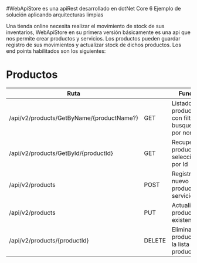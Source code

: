 #WebApiStore es una apiRest desarrollado en dotNet Core 6
Ejemplo de solución aplicando arquitecturas limpias


Una tienda online necesita realizar el movimiento de stock de sus inventarios, WebApiStore en su primera versión básicamente es una api que nos permite crear productos y servicios.
Los productos pueden guardar registro de sus movimientos y actualizar stock de dichos productos.
Los end points habilitados son los siguientes:

# Productos #

|Ruta||Función|
|----------|----------|----------|
|/api/v2/products/GetByName/{productName?}|GET| Listado de productos con filtro de busqueda por nombre|
|/api/v2/products/GetById/{productId}|GET|Recupera un producto seleccionado por Id|
|/api/v2/products|POST| Registra nuevo producto o servicio|
|/api/v2/products|PUT|Actualiza producto existente|
|/api/v2/products/{productId}|DELETE|Elimina un producto de la lista de productos|
